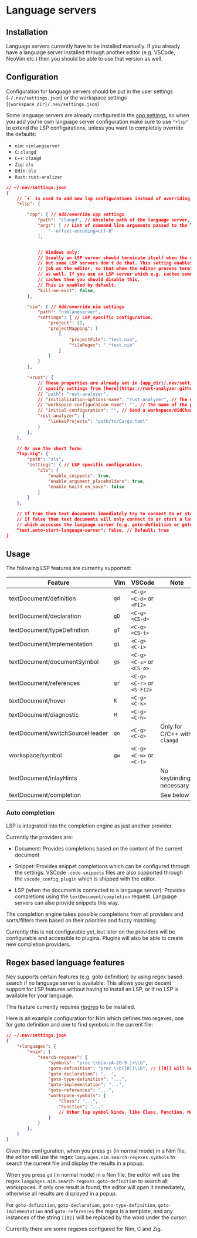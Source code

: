# Language servers

## Installation

Language servers currently have to be installed manually. If you already have a language server installed through another editor (e.g. VSCode, NeoVim etc.) then you should be able to use that version as well.

## Configuration

Configuration for language servers should be put in the user settings (`~/.nev/settings.json`) or the workspace settings (`{workspace_dir}/.nev/settings.json`)

Some language servers are already configured in the [app settings](../config/settings.json), so when you add you're own language server configuration make sure to use `"+lsp"` to extend the LSP configurations, unless you want to completely override the defaults:
- `nim`: `nimlangserver`
- `C`: `clangd`
- `C++`: `clangd`
- `Zig`: `zls`
- `Odin`: `ols`
- `Rust`: `rust-analizer`

```json
// ~/.nev/settings.json
{
    // `+` is used to add new lsp configurations instead of overriding all of them with just these two
    "+lsp": {

        "cpp": { // Add/override cpp settings
            "path": "clangd", // Absolute path of the language server, or just the name if it's in the PATH
            "args": [ // List of command line arguments passed to the language server
                "--offset-encoding=utf-8"
            ],


            // Windows only:
            // Usually an LSP server should terminate itself when the client disconnects unexpectedly (e.g. because of a crash)
            // but some LSP servers don't do that. This setting enables using windows jobs to put LSP subprocesses into the same
            // job as the editor, so that when the editor process terminates in any way the LSP processes will be terminated
            // as well. If you use an LSP server which e.g. caches some things and terminating it forcefully could corrupt those
            // caches then you should disable this.
            // This is enabled by default.
            "kill-on-exit": false,
        },

        "nim": { // Add/override nim settings
            "path": "nimlangserver",
            "settings": { // LSP specific configuration.
                "project": [],
                "projectMapping": [
                    {
                        "projectFile": "test.nim",
                        "fileRegex": ".*test.nim"
                    }
                ]
            }
        },

        "+rust": {
            // These properties are already set in {app_dir}/.nev/settings.json, so you just need to set "path" if you want to specifiy the full path to the binary, and the "rust-analyzer" property to
            // specify settings from [here](https://rust-analyzer.github.io/manual.html#configuration)
            // "path": "rust-analyzer",
            // "initialization-options-name": "rust-analyzer", // The name of the property to send as initialization options
            // "workspace-configuration-name": "", // The name of the property to send as initialization options
            // "initial-configuration": "", // Send a workspace/didChangeConfiguration request after initialization with this value. rust-analizer won't send workspace/configuration if this is not set.
            "rust-analyzer": {
                "linkedProjects": "path/to/Cargo.toml"
            }
        },
    },

    // Or use the short form:
    "lsp.zig": {
        "path": "zls",
        "settings": { // LSP specific configuration.
            "zls": {
                "enable_snippets": true,
                "enable_argument_placeholders": true,
                "enable_build_on_save": false
            }
        }
    },

    // If true then text documents immediately try to connect to or start a language server when opened.
    // If false then text documents will only connect to or start a language server when a command is run
    // which accesses the language server (e.g. goto-definition or goto-symbol)
    "text.auto-start-language-server": false, // Default: true
}
```

## Usage

The following LSP features are currently supported:

| Feature | Vim | VSCode | Note |
| ----------- | --- | --- | --- |
| textDocument/definition | `gd` | `<C-g><C-d>` or `<F12>` |  |
| textDocument/declaration | `gD` | `<C-g><CS-d>` |  |
| textDocument/typeDefinition | `gT` | `<C-g><CS-t>` |  |
| textDocument/implementation | `gi` | `<C-g><C-i>` |  |
| textDocument/documentSymbol | `gs` | `<C-g><C-s>` or `<CS-o>` |  |
| textDocument/references | `gr` | `<C-g><C-r>` or `<S-F12>` |  |
| textDocument/hover | `K` | `<C-g><C-k>` |  |
| textDocument/diagnostic | `H` | `<C-g><C-h>` |  |
| textDocument/switchSourceHeader | `go` | `<C-g><C-o>` | Only for C/C++ with `clangd` |
| workspace/symbol | `gw` | `<C-g><C-w>` or `<C-t>` |  |
| textDocument/inlayHints |  |  | No keybindings necessary |
| textDocument/completion |  |  | See below |

### Auto completion

LSP is integrated into the completion engine as just another provider.

Currently the providers are:
- Document: Provides completions based on the content of the current document
- Snippet: Provides snippet completions which can be configured through the settings. VSCode `.code-snippets` files are also supported through the `vscode_config_plugin` which is shipped with the editor.

- LSP (when the document is connected to a language server): Provides completions using the `textDocument/completion` request.
  Language servers can also provide snippets this way.

The completion engine takes possible completions from all providers and sorts/filters them based on their priorities and fuzzy matching.

Currently this is not configurable yet, but later on the providers will be configurable and accessible to plugins.
Plugins will also be able to create new completion providers.

## Regex based language features

Nev supports certain features (e.g. goto definition) by using regex based search if no language server is available.
This allows you get decent support for LSP features without having to install an LSP, or if no LSP is available for your language.

This feature currently requires [ripgrep](https://github.com/BurntSushi/ripgrep) to be installed.

Here is an example configuration for Nim which defines two regexes, one for goto definition and one to find symbols in the current file:


```json
// ~/.nev/settings.json
{
    "+languages": {
        "+nim": {
            "search-regexes": {
                "symbols": "proc \\b[a-zA-Z0-9_]+\\b",
                "goto-definition": "proc \\b[[0]]\\b", // [[0]] will be replaced by the word under the cursor when searching
                "goto-declaration": "...",
                "goto-type-definition": "...",
                "goto-implementation": "...",
                "goto-references": "...",
                "workspace-symbols": {
                    "Class": "...",
                    "Function": "..."
                    // Other lsp symbol kinds, like Class, Function, Method, Enum, ...
                }
            }
        },
    }
}
```

Given this configuration, when you press `gs` (in normal mode) in a Nim file, the editor will use the regex `languages.nim.search-regexes.symbols` to search the current file and display the results in a popup.

When you press `gd` (in normal mode) in a Nim file, the editor will use the regex `languages.nim.search-regexes.goto-definition` to search all workspaces. If only one result is found, the editor will open it immediately, otherwise all results are displayed in a popup.

For `goto-definition`, `goto-declaration`, `goto-type-definition`, `goto-implementation` and `goto-references` the regex is a template, and any instances of the string `[[0]]` will be replaced by the word under the cursor.

Currently there are some regexes configured for Nim, C and Zig.

